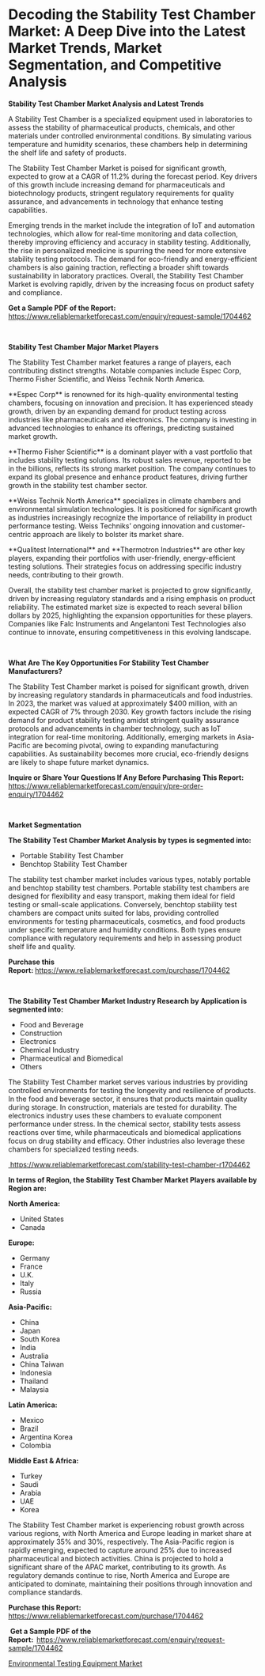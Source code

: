 <p><h1>Decoding the Stability Test Chamber Market: A Deep Dive into the Latest Market Trends, Market Segmentation, and Competitive Analysis</h1></p><p><strong>Stability Test Chamber Market Analysis and Latest Trends</strong></p>
<p><p>A Stability Test Chamber is a specialized equipment used in laboratories to assess the stability of pharmaceutical products, chemicals, and other materials under controlled environmental conditions. By simulating various temperature and humidity scenarios, these chambers help in determining the shelf life and safety of products. </p><p>The Stability Test Chamber Market is poised for significant growth, expected to grow at a CAGR of 11.2% during the forecast period. Key drivers of this growth include increasing demand for pharmaceuticals and biotechnology products, stringent regulatory requirements for quality assurance, and advancements in technology that enhance testing capabilities. </p><p>Emerging trends in the market include the integration of IoT and automation technologies, which allow for real-time monitoring and data collection, thereby improving efficiency and accuracy in stability testing. Additionally, the rise in personalized medicine is spurring the need for more extensive stability testing protocols. The demand for eco-friendly and energy-efficient chambers is also gaining traction, reflecting a broader shift towards sustainability in laboratory practices. Overall, the Stability Test Chamber Market is evolving rapidly, driven by the increasing focus on product safety and compliance.</p></p>
<p><strong>Get a Sample PDF of the Report:&nbsp;</strong> <a href="https://www.reliablemarketforecast.com/enquiry/request-sample/1704462?utm_campaign=2308&utm_medium=2&utm_source=Github&utm_content=ia&utm_term=08042025&utm_id=stability-test-chamber">https://www.reliablemarketforecast.com/enquiry/request-sample/1704462</a></p>
<p>&nbsp;</p>
<p><strong>Stability Test Chamber Major Market Players</strong></p>
<p><p>The Stability Test Chamber market features a range of players, each contributing distinct strengths. Notable companies include Espec Corp, Thermo Fisher Scientific, and Weiss Technik North America.</p><p>**Espec Corp** is renowned for its high-quality environmental testing chambers, focusing on innovation and precision. It has experienced steady growth, driven by an expanding demand for product testing across industries like pharmaceuticals and electronics. The company is investing in advanced technologies to enhance its offerings, predicting sustained market growth.</p><p>**Thermo Fisher Scientific** is a dominant player with a vast portfolio that includes stability testing solutions. Its robust sales revenue, reported to be in the billions, reflects its strong market position. The company continues to expand its global presence and enhance product features, driving further growth in the stability test chamber sector.</p><p>**Weiss Technik North America** specializes in climate chambers and environmental simulation technologies. It is positioned for significant growth as industries increasingly recognize the importance of reliability in product performance testing. Weiss Techniks’ ongoing innovation and customer-centric approach are likely to bolster its market share.</p><p>**Qualitest International** and **Thermotron Industries** are other key players, expanding their portfolios with user-friendly, energy-efficient testing solutions. Their strategies focus on addressing specific industry needs, contributing to their growth.</p><p>Overall, the stability test chamber market is projected to grow significantly, driven by increasing regulatory standards and a rising emphasis on product reliability. The estimated market size is expected to reach several billion dollars by 2025, highlighting the expansion opportunities for these players. Companies like Falc Instruments and Angelantoni Test Technologies also continue to innovate, ensuring competitiveness in this evolving landscape.</p></p>
<p>&nbsp;</p>
<p><strong>What Are The Key Opportunities For Stability Test Chamber Manufacturers?</strong></p>
<p><p>The Stability Test Chamber market is poised for significant growth, driven by increasing regulatory standards in pharmaceuticals and food industries. In 2023, the market was valued at approximately $400 million, with an expected CAGR of 7% through 2030. Key growth factors include the rising demand for product stability testing amidst stringent quality assurance protocols and advancements in chamber technology, such as IoT integration for real-time monitoring. Additionally, emerging markets in Asia-Pacific are becoming pivotal, owing to expanding manufacturing capabilities. As sustainability becomes more crucial, eco-friendly designs are likely to shape future market dynamics.</p></p>
<p><strong>Inquire or Share Your Questions If Any Before Purchasing This Report:</strong> <a href="https://www.reliablemarketforecast.com/enquiry/pre-order-enquiry/1704462?utm_campaign=2308&utm_medium=2&utm_source=Github&utm_content=ia&utm_term=08042025&utm_id=stability-test-chamber">https://www.reliablemarketforecast.com/enquiry/pre-order-enquiry/1704462</a></p>
<p>&nbsp;</p>
<p><strong>Market Segmentation</strong></p>
<p><strong>The Stability Test Chamber Market Analysis by types is segmented into:</strong></p>
<p><ul><li>Portable Stability Test Chamber</li><li>Benchtop Stability Test Chamber</li></ul></p>
<p><p>The stability test chamber market includes various types, notably portable and benchtop stability test chambers. Portable stability test chambers are designed for flexibility and easy transport, making them ideal for field testing or small-scale applications. Conversely, benchtop stability test chambers are compact units suited for labs, providing controlled environments for testing pharmaceuticals, cosmetics, and food products under specific temperature and humidity conditions. Both types ensure compliance with regulatory requirements and help in assessing product shelf life and quality.</p></p>
<p><strong>Purchase this Report:&nbsp;</strong><a href="https://www.reliablemarketforecast.com/purchase/1704462?utm_campaign=2308&utm_medium=2&utm_source=Github&utm_content=ia&utm_term=08042025&utm_id=stability-test-chamber">https://www.reliablemarketforecast.com/purchase/1704462</a></p>
<p>&nbsp;</p>
<p><strong>The Stability Test Chamber Market Industry Research by Application is segmented into:</strong></p>
<p><ul><li>Food and Beverage</li><li>Construction</li><li>Electronics</li><li>Chemical Industry</li><li>Pharmaceutical and Biomedical</li><li>Others</li></ul></p>
<p><p>The Stability Test Chamber market serves various industries by providing controlled environments for testing the longevity and resilience of products. In the food and beverage sector, it ensures that products maintain quality during storage. In construction, materials are tested for durability. The electronics industry uses these chambers to evaluate component performance under stress. In the chemical sector, stability tests assess reactions over time, while pharmaceuticals and biomedical applications focus on drug stability and efficacy. Other industries also leverage these chambers for specialized testing needs.</p></p>
<p><a href="https://www.reliablemarketforecast.com/stability-test-chamber-r1704462?utm_campaign=2308&utm_medium=2&utm_source=Github&utm_content=ia&utm_term=08042025&utm_id=stability-test-chamber">&nbsp;https://www.reliablemarketforecast.com/stability-test-chamber-r1704462</a></p>
<p><strong>In terms of Region, the Stability Test Chamber Market Players available by Region are:</strong></p>
<p>
    <p> <strong> North America: </strong>
        <ul>
            <li>United States</li>
            <li>Canada</li>
        </ul>
        </p> 
    <p> <strong> Europe: </strong>
        <ul>
            <li>Germany</li>
            <li>France</li>
            <li>U.K.</li>
            <li>Italy</li>
            <li>Russia</li>
        </ul>
        </p> 
    <p> <strong> Asia-Pacific: </strong>
        <ul>
            <li>China</li>
            <li>Japan</li>
            <li>South Korea</li>
            <li>India</li>
            <li>Australia</li>
            <li>China Taiwan</li>
            <li>Indonesia</li>
            <li>Thailand</li>
            <li>Malaysia</li>
        </ul>
        </p> 
    <p> <strong> Latin America: </strong>
        <ul>
            <li>Mexico</li>
            <li>Brazil</li>
            <li>Argentina Korea</li>
            <li>Colombia</li>
        </ul>
        </p> 
    <p> <strong> Middle East & Africa: </strong>
        <ul>
            <li>Turkey</li>
            <li>Saudi</li>
            <li>Arabia</li>
            <li>UAE</li>
            <li>Korea</li>
        </ul>
    </p>
    </p>
<p><p>The Stability Test Chamber market is experiencing robust growth across various regions, with North America and Europe leading in market share at approximately 35% and 30%, respectively. The Asia-Pacific region is rapidly emerging, expected to capture around 25% due to increased pharmaceutical and biotech activities. China is projected to hold a significant share of the APAC market, contributing to its growth. As regulatory demands continue to rise, North America and Europe are anticipated to dominate, maintaining their positions through innovation and compliance standards.</p></p>
<p><strong>Purchase this Report: </strong><a href="https://www.reliablemarketforecast.com/purchase/1704462?utm_campaign=2308&utm_medium=2&utm_source=Github&utm_content=ia&utm_term=08042025&utm_id=stability-test-chamber">https://www.reliablemarketforecast.com/purchase/1704462</a></p>
<p>&nbsp;<strong>Get a Sample PDF of the Report:&nbsp;&nbsp;</strong><a href="https://www.reliablemarketforecast.com/enquiry/request-sample/1704462?utm_campaign=2308&utm_medium=2&utm_source=Github&utm_content=ia&utm_term=08042025&utm_id=stability-test-chamber">https://www.reliablemarketforecast.com/enquiry/request-sample/1704462</a></p>
<p><strong></strong></p>
<p><p><a href="https://github.com/leopardmicheal7019/Market-Research-Report-List-1/blob/main/environmental-testing-equipment-market.md?utm_campaign=2308&utm_medium=2&utm_source=Github&utm_content=ia&utm_term=08042025&utm_id=stability-test-chamber">Environmental Testing Equipment Market</a></p></p>